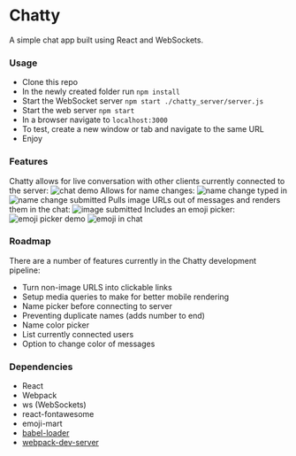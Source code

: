Chatty
=====================

A simple chat app built using React and WebSockets.

### Usage

- Clone this repo
- In the newly created folder run `npm install`
- Start the WebSocket server `npm start ./chatty_server/server.js`
- Start the web server `npm start`
- In a browser navigate to `localhost:3000`
- To test, create a new window or tab and navigate to the same URL
- Enjoy

### Features

Chatty allows for live conversation with other clients currently connected to the server:
![chat demo](./docs/images/chat.png)
Allows for name changes:
![name change typed in](./docs/images/name_change.png)
![name change submitted](./docs/images/name_change_submit.png)
Pulls image URLs out of messages and renders them in the chat:
![image submitted](./docs/images/image.png)
Includes an emoji picker:
![emoji picker demo](./docs/images/emoji_picker.png)
![emoji in chat](./docs/images/emoji.png)

### Roadmap

There are a number of features currently in the Chatty development pipeline:

- Turn non-image URLS into clickable links
- Setup media queries to make for better mobile rendering
- Name picker before connecting to server
- Preventing duplicate names (adds number to end)
- Name color picker
- List currently connected users
- Option to change color of messages

### Dependencies

* React
* Webpack
* ws (WebSockets)
* react-fontawesome
* emoji-mart
* [babel-loader](https://github.com/babel/babel-loader)
* [webpack-dev-server](https://github.com/webpack/webpack-dev-server)
